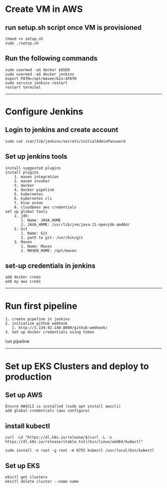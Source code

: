# Create VM in AWS

## run setup.sh script once VM is provisioned

    chmod +x setup.sh
    sudo ./setup.sh

## Run the following commands

    sudo usermod -aG docker $USER
    sudo usermod -aG docker jenkins
    export PATH=/opt/maven/bin:$PATH
    sudo service jenkins restart
    restart terminal

___


# Configure Jenkins

## Login to jenkins and create account

    sudo cat /var/lib/jenkins/secrets/initialAdminPassword

## Set up jenkins tools

    install suggested plugins
    install plugins
        1. maven integration
        2. maven invoker
        3. docker
        4. docker pipeline
        5. kubernetes
        6. kubernetes cli
        7. blue ocean
        8. cloudbees aws credentials
    set up global tools
        1. jdk: 
           1. Name: JAVA_HOME
           2. JAVA_HOME: /usr/lib/jvm/java-11-openjdk-amd64/
        2. Git
           1. Name: Git
           2. path to git: /usr/bin/git
        3. Maven
           1. Name: Maven
           2. MAVEN_HOME: /opt/maven

## set-up credentials in jenkins

    add docker creds
    add my aws creds

___

# Run first pipeline

    1. create pipeline in jenkins
    2. initialize github webhook 
       1. http://3.139.92.140:8080/github-webhook/
    3. Set up docker credentials using token

run pipeline
___
# Set up EKS Clusters and deploy to production

## Set up AWS

    Ensure AWSCLI is installed (sudo apt install awscli)
    add global credentials (aws configure)

## install kubectl

    curl -LO "https://dl.k8s.io/release/$(curl -L -s https://dl.k8s.io/release/stable.txt)/bin/linux/amd64/kubectl"

    sudo install -o root -g root -m 0755 kubectl /usr/local/bin/kubectl
    
## Set up EKS    

    eksctl get clusters
    eksctl delete cluster --name name


